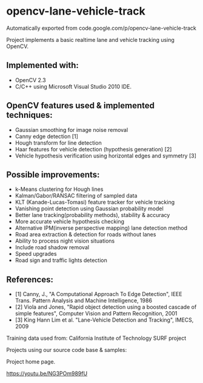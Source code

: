 # opencv-lane-vehicle-track
Automatically exported from code.google.com/p/opencv-lane-vehicle-track

Project implements a basic realtime lane and vehicle tracking using OpenCV.

## Implemented with:

* OpenCV 2.3
* C/C++ using Microsoft Visual Studio 2010 IDE.

## OpenCV features used & implemented techniques:

* Gaussian smoothing for image noise removal
* Canny edge detection [1]
* Hough transform for line detection
* Haar features for vehicle detection (hypothesis generation) [2]
* Vehicle hypothesis verification using horizontal edges and symmetry [3]

## Possible improvements:

* k-Means clustering for Hough lines
* Kalman/Gabor/RANSAC filtering of sampled data
* KLT (Kanade-Lucas-Tomasi) feature tracker for vehicle tracking
* Vanishing point detection using Gaussian probability model
* Better lane tracking(probability methods), stability & accuracy
* More accurate vehicle hypothesis checking
* Alternative IPM(inverse perspective mapping) lane detection method
* Road area extraction & detection for roads without lanes
* Ability to process night vision situations
* Include road shadow removal
* Speed upgrades
* Road sign and traffic lights detection

## References:

* [1] Canny, J., "A Computational Approach To Edge Detection", IEEE Trans. Pattern Analysis and Machine Intelligence, 1986
* [2] Viola and Jones, "Rapid object detection using a boosted cascade of simple features", Computer Vision and Pattern Recognition, 2001
* [3] King Hann Lim et al. "Lane-Vehicle Detection and Tracking", IMECS, 2009

Training data used from: California Institute of Technology SURF project

Projects using our source code base & samples:



Project home page.

https://youtu.be/NG3POm989fU
